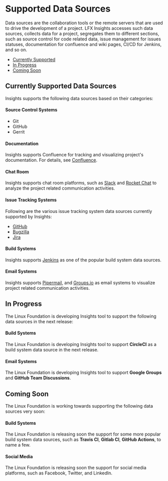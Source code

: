 # Supported Data Sources

Data sources are the collaboration tools or the remote servers that are used to drive the development of a project. LFX Insights accesses such data sources, collects data for a project, segregates them to different sections, such as source control for code related data, issue management for issues statuses, documentation for confluence and wiki pages, CI/CD for Jenkins, and so on.

* [Currently Supported](supported-data-sources.md#currently-supported-data-sources)
* [In Progress](supported-data-sources.md#in-progress)
* [Coming Soon](supported-data-sources.md#coming-soon)

## Currently Supported Data Sources

Insights supports the following data sources based on their categories:

#### Source Control Systems

* Git
* GitHub
* Gerrit

#### Documentation

Insights supports Confluence for tracking and visualizing project's documentation. For details, see [Confluence](view-project-dashboard/ecosystem-trends/documentation/confluence.md).

#### Chat Room

Insights supports chat room platforms, such as [Slack](view-project-dashboard/ecosystem-trends/chat-room/slack.md) and [Rocket Chat](view-project-dashboard/ecosystem-trends/chat-room/rocket-chat.md) to analyze the project related communication activities.

#### Issue Tracking Systems

Following are the various issue tracking system data sources currently supported by Insights:

* [GitHub](view-project-dashboard/technical-trends/project-management/github-issues.md)
* [Bugzilla](view-project-dashboard/technical-trends/project-management/bugzilla.md)
* [Jira](view-project-dashboard/technical-trends/project-management/jira.md)

#### Build Systems

Insights supports [Jenkins](view-project-dashboard/technical-trends/ci-cd/jenkins.md) as one of the popular build system data sources.

#### Email Systems

Insights supports [Pipermail](view-project-dashboard/ecosystem-trends/mailing-list/pipermail.md), and [Groups.io](view-project-dashboard/ecosystem-trends/mailing-list/groups.io.md) as email systems to visualize project related communication activities.

## In Progress 

The Linux Foundation is developing Insights tool to support the following data sources in the next release:

#### Build Systems

The Linux Foundation is developing Insights tool to support **CircleCI** as a build system data source in the next release.

#### Email Systems

The Linux Foundation is developing Insights tool to support **Google Groups** and **GitHub Team Discussions**.

## Coming Soon

The Linux Foundation is working towards supporting the following data sources very soon:

#### Build Systems

The Linux Foundation is releasing soon the support for some more popular build system data sources, such as **Travis CI**, **Gitlab CI**, **GitHub Actions**, to name a few.

#### Social Media

The Linux Foundation is releasing soon the support for social media platforms, such as Facebook, Twitter, and LinkedIn.

